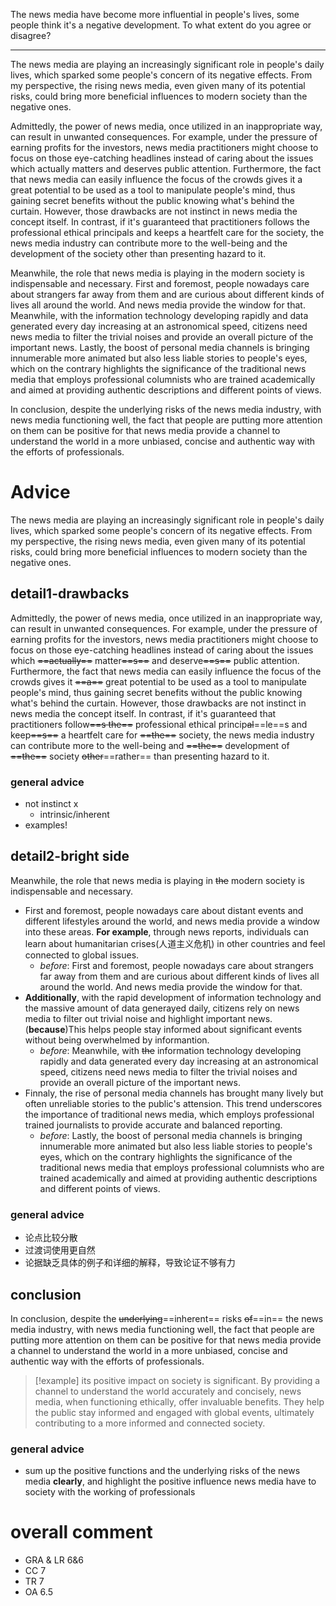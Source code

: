 The news media have become more influential in people's lives, some people think it's a negative development. To what extent do you agree or disagree?

---

The news media are playing an increasingly significant role in people's daily lives, which sparked some people's concern of its negative effects. From my perspective, the rising news media, even given many of its potential risks, could bring more beneficial influences to modern society than the negative ones.

Admittedly, the power of news media, once utilized in an inappropriate way, can result in unwanted consequences. For example, under the pressure of earning profits for the investors, news media practitioners might choose to focus on those eye-catching headlines instead of caring about the issues which actually matters and deserves public attention. Furthermore, the fact that news media can easily influence the focus of the crowds gives it a great potential to be used as a tool to manipulate people's mind, thus gaining secret benefits without the public knowing what's behind the curtain. However, those drawbacks are not instinct in news media the concept itself. In contrast, if it's guaranteed that practitioners follows the professional ethical principals and keeps a heartfelt care for the society, the news media industry can contribute more to the well-being and the development of the society other than presenting hazard to it.

Meanwhile, the role that news media is playing in the modern society is indispensable and necessary. First and foremost, people nowadays care about strangers far away from them and are curious about different kinds of lives all around the world. And news media provide the window for that. Meanwhile, with the information technology developing rapidly and data generated every day increasing at an astronomical speed, citizens need news media to filter the trivial noises and provide an overall picture of the important news. Lastly, the boost of personal media channels is bringing innumerable more animated but also less liable stories to people's eyes, which on the contrary highlights the significance of the traditional news media that employs professional columnists who are trained academically and aimed at providing authentic descriptions and different points of views.

In conclusion, despite the underlying risks of the news media industry, with news media functioning well, the fact that people are putting more attention on them can be positive for that news media provide a channel to understand the world in a more unbiased, concise and authentic way with the efforts of professionals.

# Advice

The news media are playing an increasingly significant role in people's daily lives, which sparked some people's concern of its negative effects. From my perspective, the rising news media, even given many of its potential risks, could bring more beneficial influences to modern society than the negative ones.

## detail1-drawbacks

Admittedly, the power of news media, once utilized in an inappropriate way, can result in unwanted consequences. For example, under the pressure of earning profits for the investors, news media practitioners might choose to focus on those eye-catching headlines instead of caring about the issues which ~~==actually==~~ matter~~==s==~~ and deserve~~==s==~~ public attention. Furthermore, the fact that news media can easily influence the focus of the crowds gives it ~~==a==~~ great potential to be used as a tool to manipulate people's mind, thus gaining secret benefits without the public knowing what's behind the curtain. However, those drawbacks are not instinct in news media the concept itself. In contrast, if it's guaranteed that practitioners follow~~==s the==~~ professional ethical princip~~al~~==le==s and keep~~==s==~~ a heartfelt care for ~~==the==~~ society, the news media industry can contribute more to the well-being and ~~==the==~~ development of ~~==the==~~ society ~~other~~==rather== than presenting hazard to it.

### general advice

- not instinct x
  - intrinsic/inherent
- examples!

## detail2-bright side

Meanwhile, the role that news media is playing in ~~the~~ modern society is indispensable and necessary.

- First and foremost, people nowadays care about distant events and different lifestyles around the world, and news media provide a window into these areas. **For example**, through news reports, individuals can learn about humanitarian crises(人道主义危机) in other countries and feel connected to global issues.
  - _before_: First and foremost, people nowadays care about strangers far away from them and are curious about different kinds of lives all around the world. And news media provide the window for that.
- **Additionally**, with the rapid development of information technology and the massive amount of data generayed daily, citizens rely on news media to filter out trivial noise and highlight important news. (**because**)This helps people stay informed about significant events without being overwhelmed by informantion.
  - _before_: Meanwhile, with ~~the~~ information technology developing rapidly and data generated every day increasing at an astronomical speed, citizens need news media to filter the trivial noises and provide an overall picture of the important news.
- Finnaly, the rise of personal media channels has brought many lively but often unreliable stories to the public's attension. This trend underscores the importance of traditional news media, which employs professional trained journalists to provide accurate and balanced reporting.
  - _before_: Lastly, the boost of personal media channels is bringing innumerable more animated but also less liable stories to people's eyes, which on the contrary highlights the significance of the traditional news media that employs professional columnists who are trained academically and aimed at providing authentic descriptions and different points of views.

### general advice

- 论点比较分散
- 过渡词使用更自然
- 论据缺乏具体的例子和详细的解释，导致论证不够有力

## conclusion

In conclusion, despite the ~~underlying~~==inherent== risks ~~of~~==in== the news media industry, with news media functioning well, the fact that people are putting more attention on them can be positive for that news media provide a channel to understand the world in a more unbiased, concise and authentic way with the efforts of professionals.

> [!example]
> its positive impact on society is significant. By providing a channel to understand the world accurately and concisely, news media, when functioning ethically, offer invaluable benefits. They help the public stay informed and engaged with global events, ultimately contributing to a more informed and connected society.

### general advice

- sum up the positive functions and the underlying risks of the news media **clearly**, and highlight the positive influence news media have to society with the working of professionals

# overall comment

- GRA & LR 6&6
- CC 7
- TR 7
- OA 6.5
